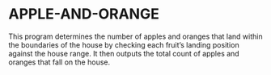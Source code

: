 # APPLE-AND-ORANGE
This program determines the number of apples and oranges that land within the boundaries of the house by checking each fruit’s landing position against the house range. It then outputs the total count of apples and oranges that fall on the house.
